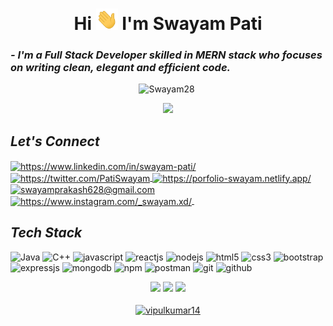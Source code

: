 <h1 align="center">
    Hi
    <img src="https://raw.githubusercontent.com/ABSphreak/ABSphreak/master/gifs/Hi.gif" width="35">
    I'm Swayam Pati
  
</h1>
<h3>
    <i>- I'm a Full Stack Developer skilled in MERN stack who focuses on writing clean, elegant and efficient code.</i>
</h3>
<p align="center"> <img src="https://komarev.com/ghpvc/?username=Swayam28&color=0e75b6&style=flat&label=🍨_Nice_To_Meet_U!_You+are+my+visitor+No." alt="Swayam28" /> </p>
<!-- github trophy start -->
<div align="center">
    <img src="https://github-profile-trophy.vercel.app/?username=Swayam28&theme=algolia&no-bg=true&no-frame=true">
</div>
<!-- github trophy end -->

<h2><i>Let's Connect</i></h2>


<p align="left">
    <a href="https://www.linkedin.com/in/swayam-pati/">
        <img align="center" src="https://img.shields.io/badge/LinkedIn-0077B5?style=for-the-badge&logo=linkedin&logoColor=white" alt="https://www.linkedin.com/in/swayam-pati/" />
    </a>
    <a href="https://twitter.com/PatiSwayam">
        <img align="center" src="https://img.shields.io/badge/Twitter-1DA1F2?style=for-the-badge&logo=twitter&logoColor=white" alt="https://twitter.com/PatiSwayam" />
    </a>
    <a href="https://porfolio-swayam.netlify.app/">
        <img align="center" src="https://img.shields.io/badge/Portfolio-18A303?style=for-the-badge&logo=ionic&logoColor=white" alt="https://porfolio-swayam.netlify.app/" />
    </a>
    <a title="swayamprakash628@gmail.com" href="mailto:swayamprakash628@gmail.com">
        <img align="center" src="https://img.shields.io/badge/Gmail-D14836?style=for-the-badge&logo=gmail&logoColor=white" alt="swayamprakash628@gmail.com" />
    </a>
    
<a href="https://www.instagram.com/_swayam.xd/">
        <img align="center" src="https://img.shields.io/badge/Instagram-E4405F?style=for-the-badge&logo=instagram&logoColor=white" alt="https://www.instagram.com/_swayam.xd/" />
    </a> 
    
</p>
<h2><i>Tech Stack</i></h2>

<p>
    <img src="https://img.shields.io/badge/Java-ED8B00?style=for-the-badge&logo=openjdk&logoColor=white" alt="Java"/>
    <img src="https://img.shields.io/badge/C++-00599C.svg?&style=for-the-badge&logo=cplusplus&logoColor=white" alt="C++" />
     <img src="https://img.shields.io/badge/JavaScript-323330?style=for-the-badge&logo=javascript&logoColor=F7DF1E" alt="javascript" />
     <img src="https://img.shields.io/badge/React-20232A?style=for-the-badge&logo=react&logoColor=61DAFB" alt="reactjs" />
     <img src="https://img.shields.io/badge/Node.js-339933?style=for-the-badge&logo=nodedotjs&logoColor=white" alt="nodejs" />
    <img src="https://img.shields.io/badge/HTML5-E34F26?style=for-the-badge&logo=html5&logoColor=white" alt="html5" />
    <img src="https://img.shields.io/badge/CSS3-1572B6?style=for-the-badge&logo=css3&logoColor=white" alt="css3" />
    <img src="https://img.shields.io/badge/Bootstrap-563D7C?style=for-the-badge&logo=bootstrap&logoColor=white" alt="bootstrap" />
    <img src="https://img.shields.io/badge/Express.js-000000?style=for-the-badge&logo=express&logoColor=white" alt="expressjs" />
    <img src="https://img.shields.io/badge/MongoDB-4EA94B?style=for-the-badge&logo=mongodb&logoColor=white" alt="mongodb" />
    <img src="https://img.shields.io/badge/npm-CB3837?style=for-the-badge&logo=npm&logoColor=white" alt="npm" />
    <img src="https://img.shields.io/badge/Postman-FF6C37?style=for-the-badge&logo=Postman&logoColor=white" alt="postman" />
    <img src="https://img.shields.io/badge/Git-f44d27?style=for-the-badge&logo=git&logoColor=white" alt="git" />
    <img src="https://img.shields.io/badge/GitHub-100000?style=for-the-badge&logo=github&logoColor=white" alt="github" />
   
<!--     <img src="https://img.shields.io/badge/Redux-593D88?style=for-the-badge&logo=redux&logoColor=white" alt="redux" />
    <img src="https://img.shields.io/badge/Chakra%20UI-3bc7bd?style=for-the-badge&logo=chakraui&logoColor=white" alt="chakra-ui" />
    <img src="https://img.shields.io/badge/styled--components-DB7093?style=for-the-badge&logo=styled-components&logoColor=white" alt="styled-components" />
</p> -->
<p align="center">
  <img height="50%" width="auto" src ="https://github-readme-stats.vercel.app/api?username=Swayam28&show_icons=true&count_private=true&theme=darcula&hide_border=true&hide=issues,contribs&bg_color=00000000">
  <img height="50%" width="auto" src ="https://github-readme-stats.vercel.app/api/top-langs/?username=Swayam28&layout=compact&hide_border=true&theme=darcula&bg_color=00000000&langs_count=6&hide=jupyter%20notebook,tex,css,php&exclude_repo=Pacman-AI">
  <img src ="https://github-readme-streak-stats.herokuapp.com?user=Swayam28&theme=darcula&hide_border=true&background=FFFFFF00">
  <br>
  <br>
  <a href="https://www.buymeacoffee.com/Swayam28"> <img align="center" src="https://cdn.buymeacoffee.com/buttons/v2/default-orange.png" height="50" width="210" alt="vipulkumar14" /></a>
</p>


<!--
**Swayam28/Swayam28** is a ✨ _special_ ✨ repository because its `README.md` (this file) appears on your GitHub profile.

Here are some ideas to get you started:

- 🔭 I’m currently working on ...
- 🌱 I’m currently learning ...
- 👯 I’m looking to collaborate on ...
- 🤔 I’m looking for help with ...
- 💬 Ask me about ...
- 📫 How to reach me: ...
- 😄 Pronouns: ...
- ⚡ Fun fact: ...
-->
